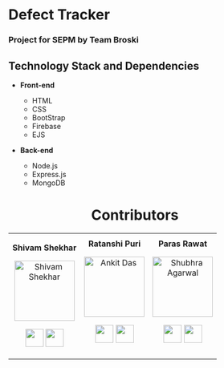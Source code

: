 # Defect Tracker

### Project for SEPM by Team Broski

## Technology Stack and Dependencies

- **Front-end**

  - HTML
  - CSS
  - BootStrap
  - Firebase
  - EJS

- **Back-end**
  - Node.js
  - Express.js
  - MongoDB

<h1 align="center"> Contributors </h1>
<table align="center">
<tr align="center">
<td>

<strong>Shivam Shekhar</strong>

<p align="center">
<img src = "https://avatars0.githubusercontent.com/u/60486289?s=460&v=4"  height="120" alt="Shivam Shekhar">
</p>
<p align="center">
<a href = "https://github.com/shvam0000"><img src = "http://www.iconninja.com/files/241/825/211/round-collaboration-social-github-code-circle-network-icon.svg" width="36" height = "36"/></a>
<a href = "https://www.linkedin.com/in/shivam-shekhar-062950182/">
<img src = "http://www.iconninja.com/files/863/607/751/network-linkedin-social-connection-circular-circle-media-icon.svg" width="36" height="36"/>
</a>
</p>
</td>
<td>
<strong>Ratanshi Puri</strong>
<p align="center">
<img src = "https://avatars.githubusercontent.com/u/51535047?v=4"  height="120" alt="Ankit Das">
</p>
<p align="center">
<a href = "https://github.com/Ratanshi"><img src = "http://www.iconninja.com/files/241/825/211/round-collaboration-social-github-code-circle-network-icon.svg" width="36" height = "36"/></a>
<a href = "https://www.linkedin.com/in/ratanshi/">
<img src = "http://www.iconninja.com/files/863/607/751/network-linkedin-social-connection-circular-circle-media-icon.svg" width="36" height="36"/>
</a>
</p>
</td>
<td>
<strong>Paras Rawat</strong>
<p align="center">
<img src = "https://avatars.githubusercontent.com/u/53486567?v=4"  height="120" alt="Shubhra Agarwal">
</p>
<p align="center">
<a href = "https://github.com/TrizteX"><img src = "http://www.iconninja.com/files/241/825/211/round-collaboration-social-github-code-circle-network-icon.svg" width="36" height = "36"/></a>
<a href = "https://www.linkedin.com/in/paras-rawat-427a52174/">
<img src = "http://www.iconninja.com/files/863/607/751/network-linkedin-social-connection-circular-circle-media-icon.svg" width="36" height="36"/>
</a>
</p>
</td>
</tr>
</table>
